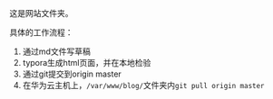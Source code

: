 这是网站文件夹。

具体的工作流程：

1. 通过md文件写草稿
2. typora生成html页面，并在本地检验
3. 通过git提交到origin master
4. 在华为云主机上，`/var/www/blog/`文件夹内`git pull origin master`

